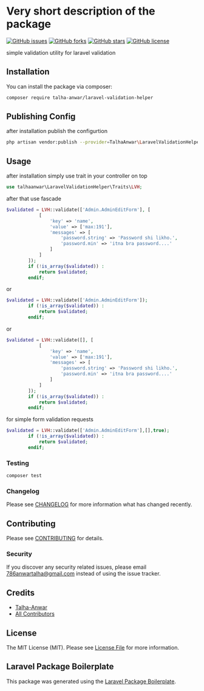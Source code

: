 # Very short description of the package

[![GitHub issues](https://img.shields.io/github/issues/786-talha-anwar/laravel-validation-helper)](https://packagist.org/packages/talha-anwar/laravel-validation-helper)
[![GitHub forks](https://img.shields.io/github/forks/786-talha-anwar/laravel-validation-helper)](https://travis-ci.org/talha-anwar/laravel-validation-helper)
[![GitHub stars](https://img.shields.io/github/stars/786-talha-anwar/laravel-validation-helper)](https://scrutinizer-ci.com/g/talha-anwar/laravel-validation-helper)
[![GitHub license](https://img.shields.io/github/license/786-talha-anwar/laravel-validation-helper)](https://packagist.org/packages/talha-anwar/laravel-validation-helper)

simple validation utility for laravel validation

## Installation

You can install the package via composer:

```bash
composer require talha-anwar/laravel-validation-helper
```

## Publishing Config

after installation publish the configurtion

```bash
php artisan vendor:publish --provider=TalhaAnwar\LaravelValidationHelper\LaravelValidationHelperServiceProvider
```


## Usage

after installation simply use trait in your controller on top
``` php
use talhaanwar\LaravelValidationHelper\Traits\LVH;

```
after that use fascade

``` php
$validated = LVH::validate(['Admin.AdminEditForm'], [
            [
                'key' => 'name',
                'value' => ['max:191'],
                'messages' => [
                    'password.string' => 'Password shi likho.',
                    'password.min' => 'itna bra password....'
                ]
            ]
        ]);
        if (!is_array($validated)) :
            return $validated;
        endif;
```
or

``` php
$validated = LVH::validate(['Admin.AdminEditForm']);
        if (!is_array($validated)) :
            return $validated;
        endif;

```
or

``` php
$validated = LVH::validate([], [
            [
                'key' => 'name',
                'value' => ['max:191'],
                'messages' => [
                    'password.string' => 'Password shi likho.',
                    'password.min' => 'itna bra password....'
                ]
            ]
        ]);
        if (!is_array($validated)) :
            return $validated;
        endif;
```
for simple form validation requests

``` php
$validated = LVH::validate(['Admin.AdminEditForm'],[],true);
        if (!is_array($validated)) :
            return $validated;
        endif;
```



### Testing

``` bash
composer test
```

### Changelog

Please see [CHANGELOG](CHANGELOG.md) for more information what has changed recently.

## Contributing

Please see [CONTRIBUTING](CONTRIBUTING.md) for details.

### Security

If you discover any security related issues, please email 786anwartalha@gmail.com instead of using the issue tracker.

## Credits

- [Talha-Anwar](https://github.com/talha-anwar)
- [All Contributors](../../contributors)

## License

The MIT License (MIT). Please see [License File](LICENSE.md) for more information.

## Laravel Package Boilerplate

This package was generated using the [Laravel Package Boilerplate](https://laravelpackageboilerplate.com).